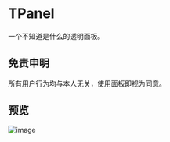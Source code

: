 # TPanel
一个不知道是什么的透明面板。

## 免责申明
所有用户行为均与本人无关，使用面板即视为同意。



## 预览

![image](https://github.com/user-attachments/assets/c05b766f-d22b-46de-a563-453a8643cb98)
